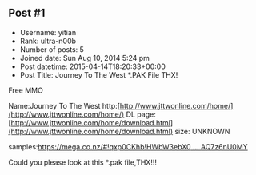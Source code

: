 ## Post #1
- Username: yitian
- Rank: ultra-n00b
- Number of posts: 5
- Joined date: Sun Aug 10, 2014 5:24 pm
- Post datetime: 2015-04-14T18:20:33+00:00
- Post Title: Journey To The West *.PAK File THX!

Free MMO

Name:Journey To The West
http:[http://www.jttwonline.com/home/](http://www.jttwonline.com/home/)
DL page:[http://www.jttwonline.com/home/download.html](http://www.jttwonline.com/home/download.html) 
size: UNKNOWN

samples:[https://mega.co.nz/#!qxp0CKhb!HWbW3ebX0 ... AQ7z6nU0MY](https://mega.co.nz/#!qxp0CKhb!HWbW3ebX0JIan8JHbTC9LCg-T2H1OcTtjAQ7z6nU0MY)

Could you please look at this *.pak file,THX!!!

